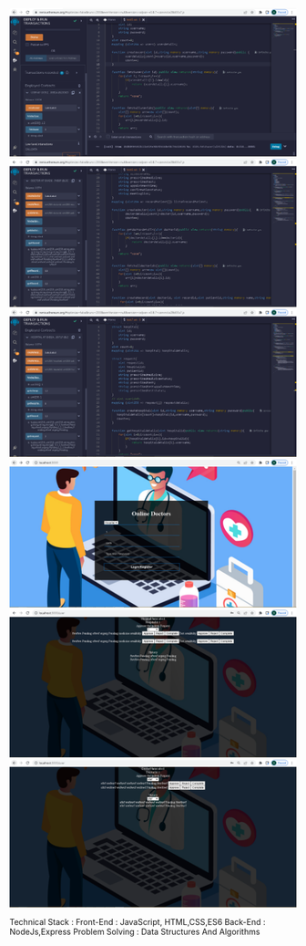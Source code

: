 ![](Capture1.PNG)
![](Capture2.PNG)
![](Capture3.PNG)
![](Capture4.PNG)
![](Capture5.PNG)
![](Capture6.PNG)


Technical Stack :
Front-End : JavaScript, HTML,CSS,ES6
Back-End :  NodeJs,Express
Problem Solving : Data Structures And Algorithms
